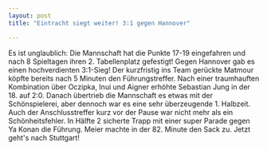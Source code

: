 ```yaml
---
layout: post
title: "Eintracht siegt weiter! 3:1 gegen Hannover"

---
```


Es ist unglaublich: Die Mannschaft hat die Punkte 17-19 eingefahren und nach 8 Spieltagen ihren 2. Tabellenplatz gefestigt! Gegen Hannover gab es einen hochverdienten 3:1-Sieg! Der kurzfristig ins Team gerückte Matmour köpfte bereits nach 5 Minuten den Führungstreffer. Nach einer traumhauften Kombination über Oczipka, Inui und Aigner erhöhte Sebastian Jung in der 18. auf 2:0. Danach übertrieb die Mannschaft es etwas mit der Schönspielerei, aber dennoch war es eine sehr überzeugende 1. Halbzeit. Auch der Anschlusstreffer kurz vor der Pause war nicht mehr als ein Schönheitsfehler. In Hälfte 2 sicherte Trapp mit einer super Parade gegen Ya Konan die Führung. Meier machte in der 82. Minute den Sack zu. Jetzt geht's nach Stuttgart!


